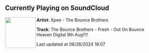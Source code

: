 ## Currently Playing on SoundCloud

[<img align="left" width="100" src="https://i1.sndcdn.com/artworks-syLqk2o8YIXC80gY-AxWtcw-t500x500.jpg">](https://soundcloud.com/user-419900097/bounce-brothers-fresh-out-on-bounce-heaven-9th-aug)

**Artist**: Xpee - The Bounce Brothers 

**Track**: The Bounce Brothers - Fresh - Out On Bounce Heaven Digital 9th Aug!!!!

Last updated at 06/26/2024 18:07

